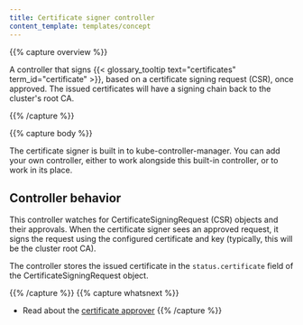 ```yaml
---
title: Certificate signer controller
content_template: templates/concept
---
```


{{% capture overview %}}

A controller that signs {{< glossary_tooltip text="certificates" term_id="certificate" >}},
based on a certificate signing request (CSR), once approved. The issued
certificates will have a signing chain back to the cluster's root CA.

{{% /capture %}}

{{% capture body %}}

The certificate signer is built in to kube-controller-manager. You can add your own controller,
either to work alongside this built-in controller, or to work in its place.

## Controller behavior

This controller watches for CertificateSigningRequest (CSR) objects and their approvals.
When the certificate signer sees an approved request, it signs the request using the
configured certificate and key (typically, this will be the cluster root CA).

The controller stores the issued certificate in the `status.certificate` field of the
CertificateSigningRequest object.

{{% /capture %}}
{{% capture whatsnext %}}
* Read about the [certificate approver](/docs/reference/controllers/certificate-approver/)
{{% /capture %}}
